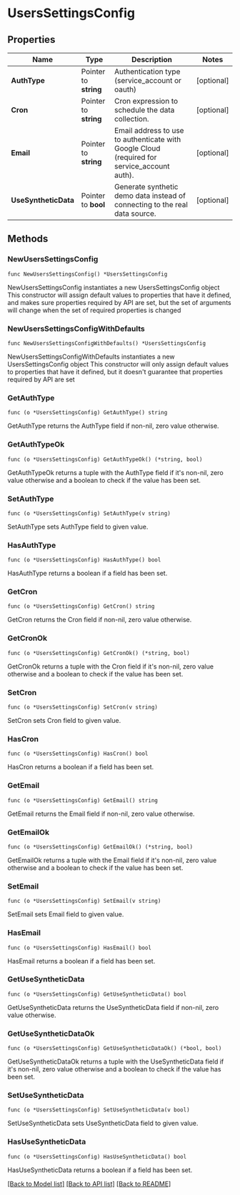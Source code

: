 # UsersSettingsConfig

## Properties

Name | Type | Description | Notes
------------ | ------------- | ------------- | -------------
**AuthType** | Pointer to **string** | Authentication type (service_account or oauth) | [optional] 
**Cron** | Pointer to **string** | Cron expression to schedule the data collection. | [optional] 
**Email** | Pointer to **string** | Email address to use to authenticate with Google Cloud (required for service_account auth). | [optional] 
**UseSyntheticData** | Pointer to **bool** | Generate synthetic demo data instead of connecting to the real data source. | [optional] 

## Methods

### NewUsersSettingsConfig

`func NewUsersSettingsConfig() *UsersSettingsConfig`

NewUsersSettingsConfig instantiates a new UsersSettingsConfig object
This constructor will assign default values to properties that have it defined,
and makes sure properties required by API are set, but the set of arguments
will change when the set of required properties is changed

### NewUsersSettingsConfigWithDefaults

`func NewUsersSettingsConfigWithDefaults() *UsersSettingsConfig`

NewUsersSettingsConfigWithDefaults instantiates a new UsersSettingsConfig object
This constructor will only assign default values to properties that have it defined,
but it doesn't guarantee that properties required by API are set

### GetAuthType

`func (o *UsersSettingsConfig) GetAuthType() string`

GetAuthType returns the AuthType field if non-nil, zero value otherwise.

### GetAuthTypeOk

`func (o *UsersSettingsConfig) GetAuthTypeOk() (*string, bool)`

GetAuthTypeOk returns a tuple with the AuthType field if it's non-nil, zero value otherwise
and a boolean to check if the value has been set.

### SetAuthType

`func (o *UsersSettingsConfig) SetAuthType(v string)`

SetAuthType sets AuthType field to given value.

### HasAuthType

`func (o *UsersSettingsConfig) HasAuthType() bool`

HasAuthType returns a boolean if a field has been set.

### GetCron

`func (o *UsersSettingsConfig) GetCron() string`

GetCron returns the Cron field if non-nil, zero value otherwise.

### GetCronOk

`func (o *UsersSettingsConfig) GetCronOk() (*string, bool)`

GetCronOk returns a tuple with the Cron field if it's non-nil, zero value otherwise
and a boolean to check if the value has been set.

### SetCron

`func (o *UsersSettingsConfig) SetCron(v string)`

SetCron sets Cron field to given value.

### HasCron

`func (o *UsersSettingsConfig) HasCron() bool`

HasCron returns a boolean if a field has been set.

### GetEmail

`func (o *UsersSettingsConfig) GetEmail() string`

GetEmail returns the Email field if non-nil, zero value otherwise.

### GetEmailOk

`func (o *UsersSettingsConfig) GetEmailOk() (*string, bool)`

GetEmailOk returns a tuple with the Email field if it's non-nil, zero value otherwise
and a boolean to check if the value has been set.

### SetEmail

`func (o *UsersSettingsConfig) SetEmail(v string)`

SetEmail sets Email field to given value.

### HasEmail

`func (o *UsersSettingsConfig) HasEmail() bool`

HasEmail returns a boolean if a field has been set.

### GetUseSyntheticData

`func (o *UsersSettingsConfig) GetUseSyntheticData() bool`

GetUseSyntheticData returns the UseSyntheticData field if non-nil, zero value otherwise.

### GetUseSyntheticDataOk

`func (o *UsersSettingsConfig) GetUseSyntheticDataOk() (*bool, bool)`

GetUseSyntheticDataOk returns a tuple with the UseSyntheticData field if it's non-nil, zero value otherwise
and a boolean to check if the value has been set.

### SetUseSyntheticData

`func (o *UsersSettingsConfig) SetUseSyntheticData(v bool)`

SetUseSyntheticData sets UseSyntheticData field to given value.

### HasUseSyntheticData

`func (o *UsersSettingsConfig) HasUseSyntheticData() bool`

HasUseSyntheticData returns a boolean if a field has been set.


[[Back to Model list]](../README.md#documentation-for-models) [[Back to API list]](../README.md#documentation-for-api-endpoints) [[Back to README]](../README.md)


